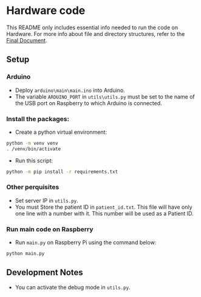 # Hardware code

This README only includes essential info needed to run the code on Hardware. For more info about file and directory structures, refer to the [Final Document](../../Document/Report-Group-2-Final.pdf).

## Setup

### Arduino
- Deploy `arduino\main\main.ino` into Arduino.
- The variable `ARDUINO_PORT` in `utils\utils.py` must be set to the name of the USB port on Raspberry to which Arduino is connected.


### Install the packages:
- Create a python virtual environment:
```sh
python -m venv venv
. /venv/bin/activate
```
- Run this script:
```sh
python -m pip install -r requirements.txt
```

### Other perquisites

- Set server IP in `utils.py`.
- You must Store the patient ID in `patient_id.txt`. This file will have only one line with a number with it. This number will be used as a Patient ID.

### Run main code on Raspberry

- Run `main.py` on Raspberry Pi using the command below:

```sh
python main.py
```

## Development Notes

- You can activate the debug mode in `utils.py`.
